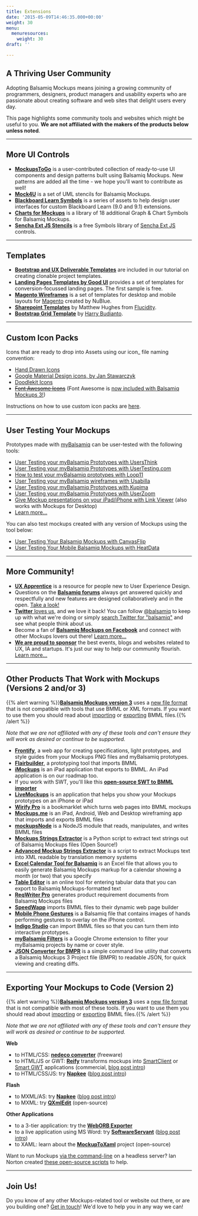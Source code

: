 ```yaml
---
title: Extensions
date: '2015-05-09T14:46:35.000+00:00'
weight: 30
menu:
  menuresources:
    weight: 30
draft: ''

---
```


## A Thriving User Community

Adopting Balsamiq Mockups means joining a growing community of programmers, designers, product managers and usability experts who are passionate about creating software and web sites that delight users every day.

This page highlights some community tools and websites which might be useful to you. **We are not affiliated with the makers of the products below unless noted**.

* * *

## More UI Controls

*   [**MockupsToGo**](https://mockupstogo.mybalsamiq.com) is a user-contributed collection of ready-to-use UI components and design patterns built using Balsamiq Mockups. New patterns are added all the time - we hope you'll want to contribute as well!
*   [**Mock4U**](http://blog.rainwebs.net/mock4u/) is a set of UML stencils for Balsamiq Mockups.
*   [**Blackboard Learn Symbols**](http://projects.oscelot.org/gf/project/balsamiq/) is a series of assets to help design user interfaces for custom Blackboard Learn (9.0 and 9.1) extensions.
*   [**Charts for Mockups**](http://www.altviz.co/chart-bundle-balsamiq/) is a library of 18 additional Graph & Chart Symbols for Balsamiq Mockups.
*   [**Sencha Ext JS Stencils**](http://pages.sencha.com/stencils.html) is a free Symbols library of [Sencha Ext JS](https://www.sencha.com/products/extjs/) controls.

* * *

## Templates

*   [**Bootstrap and UX Deliverable Templates**](/tutorials/projecttemplates/) are included in our tutorial on creating clonable project templates.
*   [**Landing Pages Templates by Good UI**](http://goodui.org/fastforward/) provides a set of templates for conversion-focussed landing pages. The first sample is free.
*   [**Magento Wireframes**](http://www.nublue.co.uk/blog/free-responsive-magento-wireframes/) is a set of templates for desktop and mobile layouts for [Magento](http://magento.com/) created by NuBlue.
*   [**Sharepoint Templates**](http://sp365.co.uk/2015/01/sharepoint-2013-balsamiq-mockup-template/) by Matthew Hughes from [Flucidity](http://flucidity.co.uk/).
*   [**Bootstrap Grid Template**](https://github.com/guiltry/bootstrap-balsamiq-grid-template) by [Harry Budianto](http://blog.guiltry.com/bootstrap-grid-for-balsamiq/).

* * *

## Custom Icon Packs

Icons that are ready to drop into Assets using our icon_ file naming convention:

*   [Hand Drawn Icons](http://www.handdrawnicons.com/)
*   [Google Material Design icons, by Jan Stawarczyk](https://github.com/jstawarczyk/material-design-balsamiq)
*   [Doodlekit Icons](http://doodlekit.imagiag.com/)
*   <strike>[Font Awesome Icons](https://github.com/djfpaagman/font-awesome-balsamiq/)</strike> (Font Awesome is [now included with Balsamiq Mockups 3!](https://docs.balsamiq.com/desktop/icons/))

Instructions on how to use custom icon packs are [here](https://docs.balsamiq.com/desktop/icons/#using-an-existing-set-of-custom-icons).

* * *

## User Testing Your Mockups

Prototypes made with [myBalsamiq](https://balsamiq.com/products/mockups/mybalsamiq) can be user-tested with the following tools:

*   [User Testing your myBalsamiq Prototypes with UsersThink](https://blog.balsamiq.com/usersthink/)
*   [User Testing your myBalsamiq Prototypes with UserTesting.com](https://blog.balsamiq.com/usertestingcom/)
*   [How to test your myBalsamiq prototypes with Loop11](https://blog.balsamiq.com/product/loop11/)
*   [User Testing your myBalsamiq wireframes with Usabilla](https://blog.balsamiq.com/product/usabilla/)
*   [User Testing your myBalsamiq Prototypes with Kupima](https://blog.balsamiq.com/product/kupima/)
*   [User Testing your myBalsamiq Prototypes with UserZoom](https://blog.balsamiq.com/product/userzoom/)
*   [Give Mockup presentations on your iPad/iPhone with Link Viewer](https://blog.balsamiq.com/linkviewer/) (also works with Mockups for Desktop)
*   [Learn more...](https://docs.balsamiq.com/mybalsamiq/usertesting/)

You can also test mockups created with any version of Mockups using the tool below:

*   [User Testing Your Balsamiq Mockups with CanvasFlip](https://blog.balsamiq.com/canvasflip/)
*   [User Testing Your Mobile Balsamiq Mockups with HeatData](https://blog.balsamiq.com/heatdata/)

* * *

## More Community!

*   [**UX Apprentice**](http://www.uxapprentice.com/) is a resource for people new to User Experience Design.
*   Questions on the [**Balsamiq forums**](https://forums.balsamiq.com) always get answered quickly and respectfully and new features are designed collaboratively and in the open. [Take a look!](https://forums.balsamiq.com)
*   [**Twitter** loves us](https://twitter.com/balsamiqFaves/favorites), and we love it back! You can follow [@balsamiq](http://www.twitter.com/balsamiq) to keep up with what we're doing or simply [search Twitter for "balsamiq"](https://twitter.com/search?q=balsamiq) and see what people think about us.
*   Become a fan of [**Balsamiq Mockups on Facebook**](http://www.facebook.com/balsamiq) and connect with other Mockups lovers out there! [Learn more...](http://www.facebook.com/balsamiq)
*   **[We are proud to sponsor](https://balsamiq.com/company/sponsorships/)** the best events, blogs and websites related to UX, IA and startups. It's just our way to help our community flourish. [Learn more...](https://balsamiq.com/company/sponsorships/)

* * *

## Other Products That Work with Mockups (Versions 2 and/or 3)

{{% alert warning %}}**[Balsamiq Mockups version 3](https://docs.balsamiq.com/desktop/intro/)** uses a [new file format](https://docs.balsamiq.com/desktop/transition/#my-bmmls-won-t-open-what-gives) that is not compatible with tools that use BMML or XML formats. If you want to use them you should read about [importing](https://docs.balsamiq.com/desktop/importing/#importing-mockups-from-a-previous-version-bmml-files) or [exporting](https://docs.balsamiq.com/desktop/exporting/#exporting-for-use-in-a-previous-version) BMML files.{{% /alert %}}

_Note that we are not affiliated with any of these tools and can't ensure they will work as desired or continue to be supported._

*   [**Frontify**](https://frontify.com/blog/discuss-specify-balsamiq-mockups/), a web app for creating specifications, light prototypes, and style guides from your Mockups PNG files and myBalsamiq prototypes.
*   [**Flairbuilder**](http://www.flairbuilder.com/), a prototyping tool that imports BMML
*   [**iMockups**](http://www.endloop.ca/imockups/) is an iPad application that exports to BMML. An iPad application is on our roadmap too.
*   If you work with SWT, you'll like this [**open-source SWT to BMML importer**](https://blog.balsamiq.com/swt-bmml-an-interesting-new-mockups-extension/)
*   [**LiveMockups**](http://livemockups.openium.fr/) is an application that helps you show your Mockups prototypes on an iPhone or iPad
*   [**Wirify Pro**](http://www.wirify.com/) is a bookmarklet which turns web pages into BMML mockups
*   **[Mockups.me](http://mockups.me)** is an iPad, Android, Web and Desktop wireframing app that imports and exports BMML files
*   **[mockupsNode](http://www.nimblescript.com/modules/mockupsNode/)** is a NodeJS module that reads, manipulates, and writes BMML files
*   **[Mockups Strings Extractor](https://github.com/balsamiq/mockups-strings-extractor)** is a Python script to extract text strings out of Balsamiq Mockups files (Open Source!)
*   **[Advanced Mockup Strings Extractor](https://github.com/akkinitsch/AdvancedMockupStringExtractor)** is a script to extract Mockups text into XML readable by translation memory systems
*   **[Excel Calendar Tool for Balsamiq](http://blog.eam.mx/?p=325)** is an Excel file that allows you to easily generate Balsamiq Mockups markup for a calendar showing a month (or two) that you specify
*   **[Table Editor](http://truben.no/latex/table/)** is an online tool for entering tabular data that you can export to Balsamiq Mockups-formatted text
*   **[ReqWriter Pro](https://reqwriter.com/)** generates product requirement documents from Balsamiq Mockups files
*   **[SpeedWapp](http://speedwapp.com/)** imports BMML files to their dynamic web page builder
*   **[Mobile Phone Gestures](http://blog.eam.mx/?p=332)** is a Balsamiq file that contains images of hands performing gestures to overlay on the iPhone control.
*   **[Indigo Studio](http://help.indigodesigned.com/designing-with-screens/importing-balsamiq-mockups)** can import BMML files so that you can turn them into interactive prototypes.
*   **[myBalsamiq Filters](https://chrome.google.com/webstore/detail/mybalsamiq-filters/gagblddckdciigfefkdblepgnbcnbbao)** is a Google Chrome extension to filter your myBalsamiq projects by name or cover style.
*   **[JSON Converter for BMPR](https://github.com/waqasilyas/json-converter-bmpr)** is a simple command line utility that converts a Balsamiq Mockups 3 Project file (BMPR) to readable JSON, for quick viewing and creating diffs.

* * *

## Exporting Your Mockups to Code (Version 2)

{{% alert warning %}}**[Balsamiq Mockups version 3](https://docs.balsamiq.com/desktop/intro/)** uses a [new file format](https://docs.balsamiq.com/desktop/transition/#my-bmmls-won-t-open-what-gives) that is not compatible with most of these tools. If you want to use them you should read about [importing](https://docs.balsamiq.com/desktop/importing/#importing-mockups-from-a-previous-version-bmml-files) or [exporting](https://docs.balsamiq.com/desktop/exporting/#exporting-for-use-in-a-previous-version) BMML files.{{% /alert %}}

_Note that we are not affiliated with any of these tools and can't ensure they will work as desired or continue to be supported._

**Web**

*   to HTML/CSS: **[nedeco converter](http://development.nedeco.de/blog/2011/11/03/balsamiq-mockups-to-htmlcss-converter/)** (freeware)
*   to HTML/JS or GWT: [**Reify**](http://www.smartclient.com/product/reify.jsp) transforms mockups into [SmartClient](http://www.smartclient.com/product/smartclient.jsp) or [Smart GWT](http://www.smartclient.com/product/smartgwt.jsp) applications (commercial, [blog post intro](https://blog.balsamiq.com/go-from-mockup-to-code-with-reify/))
*   to HTML/CSS/JS: try [**Napkee**](http://www.napkee.com) ([blog post intro](https://blog.balsamiq.com/napkee-launches/))

**Flash**

*   to MXML/AS: try [**Napkee**](http://www.napkee.com) ([blog post intro](https://blog.balsamiq.com/napkee-launches/))
*   to MXML: try [**QXmlEdit**](http://lbell.wordpress.com/2010/09/24/generate-flex-code-from-balsamiq-mockup-sources/) (open-source)

**Other Applications**

*   to a 3-tier application: try the [**WebORB Exporter**](http://www.themidnightcoders.com/develop-ria/balsamiqapp)
*   to a live application using MS Word: try [**SoftwareServant**](http://www.softwareservant.net/) ([blog post intro](https://blog.balsamiq.com/softwareservant/))
*   to XAML: learn about the [**MockupToXaml**](http://mockuptoxaml.codeplex.com/) project (open-source)

Want to run Mockups [via the command-line](/installation/commandline/) on a headless server? Ian Norton created [these open-source scripts](https://github.com/inorton/Balsamiq-Scripts) to help.

* * *

## Join Us!

Do you know of any other Mockups-related tool or website out there, or are you building one? [Get in touch](mailto:peldi@balsamiq.com?subject=Integration)! We'd love to help you in any way we can!

